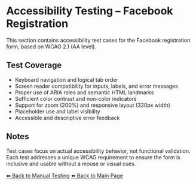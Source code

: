 # Accessibility Testing – Facebook Registration

This section contains accessibility test cases for the Facebook registration form, based on WCAG 2.1 (AA level).

## Test Coverage

- Keyboard navigation and logical tab order
- Screen reader compatibility for inputs, labels, and error messages
- Proper use of ARIA roles and semantic HTML landmarks
- Sufficient color contrast and non-color indicators
- Support for zoom (200%) and responsive layout (320px width)
- Placeholder use and label visibility
- Accessible and descriptive error feedback

## Notes

Test cases focus on actual accessibility behavior, not functional validation.  
Each test addresses a unique WCAG requirement to ensure the form is inclusive and usable without a mouse or visual cues.

[⬅ Back to Manual Testing](../README.md)
[⬅️ Back to Main Page](../../../../../../README.md)
